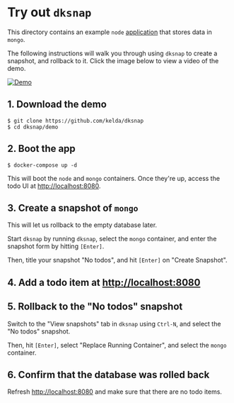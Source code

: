 # Try out `dksnap`

This directory contains an example `node`
[application](https://github.com/scotch-io/node-todo) that stores data in
`mongo`.

The following instructions will walk you through using `dksnap` to create a
snapshot, and rollback to it. Click the image below to view a video of the demo.

[![Demo](http://i3.ytimg.com/vi/7Aaf5VCldLg/maxresdefault.jpg)](https://youtu.be/7Aaf5VCldLg)

## 1. Download the demo

```
$ git clone https://github.com/kelda/dksnap
$ cd dksnap/demo
```

## 2. Boot the app

```
$ docker-compose up -d
```

This will boot the `node` and `mongo` containers. Once they're up, access the
todo UI at [http://localhost:8080](http://localhost:8080).

## 3. Create a snapshot of `mongo`

This will let us rollback to the empty database later.

Start `dksnap` by running `dksnap`, select the `mongo` container, and enter the
snapshot form by hitting `[Enter]`.

Then, title your snapshot "No todos", and hit `[Enter]` on "Create Snapshot".

## 4. Add a todo item at [http://localhost:8080](http://localhost:8080)

## 5. Rollback to the "No todos" snapshot

Switch to the "View snapshots" tab in `dksnap` using `Ctrl-N`, and select the
"No todos" snapshot.

Then, hit `[Enter]`, select "Replace Running Container", and select the `mongo` container.

## 6. Confirm that the database was rolled back

Refresh [http://localhost:8080](http://localhost:8080) and make sure that there
are no todo items.
